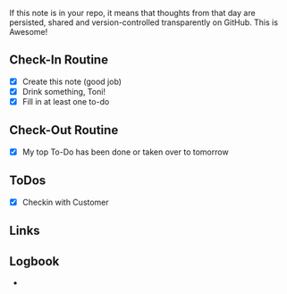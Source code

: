 If this note is in your repo, it means that thoughts from that day are persisted, shared and version-controlled transparently on GitHub. This is Awesome!

## Check-In Routine
- [x] Create this note (good job)
- [x] Drink something, Toni! 
- [x] Fill in at least one to-do 

## Check-Out Routine
- [x] My top To-Do has been done or taken over to tomorrow

## ToDos
- [x] Checkin with Customer

## Links


## Logbook
- 

